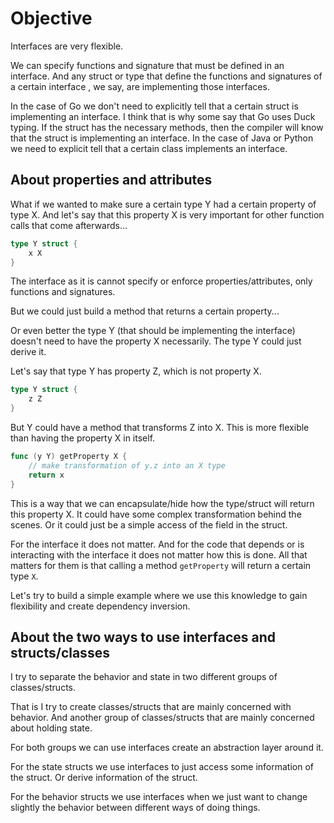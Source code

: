 # Objective

Interfaces are very flexible.

We can specify functions and signature that must be defined in an interface.
And any struct or type that define the functions and signatures of a certain interface 
, we say, are implementing those interfaces.

In the case of Go we don't need to explicitly tell that a certain struct is
implementing an interface.
I think that is why some say that Go uses Duck typing.
If the struct has the necessary methods, then the compiler will know that
the struct is implementing an interface.
In the case of Java or Python we need to explicit tell that a certain class
implements an interface.

## About properties and attributes

What if we wanted to make sure a certain type Y had a certain property of type X.
And let's say that this property X is very important for other function calls that
come afterwards...

```Go
type Y struct {
    x X
}
```

The interface as it is cannot specify or enforce properties/attributes, only 
functions and signatures.

But we could just build a method that returns a certain property...

Or even better the type Y (that should be implementing the interface) doesn't
need to have the property X necessarily. The type Y could just derive it.

Let's say that type Y has property Z, which is not property X.

```Go
type Y struct {
    z Z
}
```

But Y could have a method that transforms Z into X.
This is more flexible than having the property X in itself.

```Go
func (y Y) getProperty X {
    // make transformation of y.z into an X type
    return x
}
```

This is a way that we can encapsulate/hide how the type/struct will return this
property X. It could have some complex transformation behind the scenes. Or it could
just be a simple access of the field in the struct.

For the interface it does not matter. And for the code that depends or is
interacting with the interface it does not matter how this is done. All that matters
for them is that calling a method `getProperty` will return a certain type `X`.

Let's try to build a simple example where we use this knowledge to gain
flexibility and create dependency inversion.

## About the two ways to use interfaces and structs/classes

I try to separate the behavior and state in two different groups of classes/structs.

That is I try to create classes/structs that are mainly concerned with behavior.
And another group of classes/structs that are mainly concerned about holding state.

For both groups we can use interfaces create an abstraction layer around it.

For the state structs we use interfaces to just access some information of the
struct. Or derive information of the struct.

For the behavior structs we use interfaces when we just want to change slightly
the behavior between different ways of doing things.
